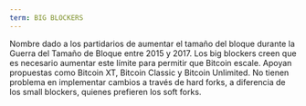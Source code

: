 ```yaml
---
term: BIG BLOCKERS
---
```


Nombre dado a los partidarios de aumentar el tamaño del bloque durante la Guerra del Tamaño de Bloque entre 2015 y 2017. Los big blockers creen que es necesario aumentar este límite para permitir que Bitcoin escale. Apoyan propuestas como Bitcoin XT, Bitcoin Classic y Bitcoin Unlimited. No tienen problema en implementar cambios a través de hard forks, a diferencia de los small blockers, quienes prefieren los soft forks.